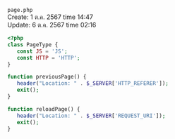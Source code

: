 `page.php`<br>
Create: 1 ต.ค. 2567 time 14:47<br>
Update: 6 ต.ค. 2567 time 02:16<br>
```php
<?php
class PageType {
   const JS = 'JS';
   const HTTP = 'HTTP';
}

function previousPage() {
   header("Location: " . $_SERVER['HTTP_REFERER']);
   exit();
}

function reloadPage() {
   header("Location: " . $_SERVER['REQUEST_URI']);
   exit();
}

```
